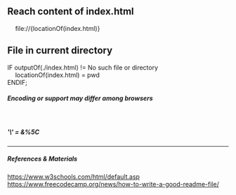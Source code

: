 ## Reach content of index.html
&emsp; file://{locationOf(index.html)} 

## File in current directory
IF outputOf(./index.html) != No such file or directory <br/>
&emsp; locationOf(index.html) = pwd <br/>
ENDIF;


##### Encoding or support may differ among browsers
  &emsp; 
##### '\\' = &%5C
-----
##### References & Materials <br/>
https://www.w3schools.com/html/default.asp <br/>
https://www.freecodecamp.org/news/how-to-write-a-good-readme-file/ <br/>

